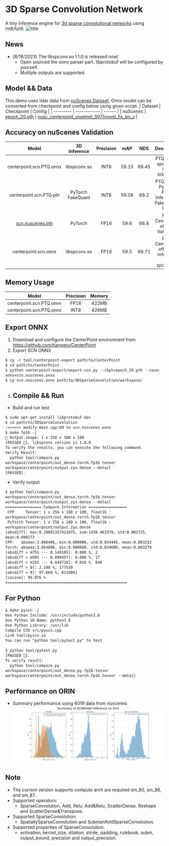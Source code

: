 # 3D Sparse Convolution Network
A tiny inference engine for [3d sparse convolutional networks](https://github.com/tianweiy/CenterPoint/blob/master/det3d/models/backbones/scn.py) using int8/fp16.
![title](/assets/3dsparse_conv.png)

## News
- (8/18/2023) The libspconv.so 1.1.0 is released now!
  - Open sourced the onnx parser part. libprotobuf will be configured by yourself.
  - Multiple outputs are supported.

## Model && Data
This demo uses lidar data from [nuScenes Dataset](https://www.nuscenes.org/).
Onnx model can be converted from checkpoint and config below using given script.
|  Dataset  |  Checkpoint  | Config |
| --------- | ------------ | ------ |
|  nuScenes | [epoch_20.pth](https://mitprod-my.sharepoint.com/:f:/g/personal/tianweiy_mit_edu/EhgzjwV2EghOnHFKyRgSadoBr2kUo7yPu52N-I3dG3c5dA?e=a9MdhX) | [nusc_centerpoint_voxelnet_0075voxel_fix_bn_z](https://github.com/tianweiy/CenterPoint/blob/master/configs/nusc/voxelnet/nusc_centerpoint_voxelnet_0075voxel_fix_bn_z.py) |

## Accuracy on nuScenes Validation
|         **Model**        |  **3D Inference** | **Precision** | **mAP** | **NDS** |                   **Description**                  |
|:------------------------:|:-----------------:|:-------------:|:-------:|:-------:|:--------------------------------------------------:|
| centerpoint.scn.PTQ.onnx |     libspconv.so     |      INT8     | 59.15  |  66.45  | PTQ Model, spconv.so INT8 Inference                |
| centerpoint.scn.PTQ.pth | PyTorch FakeQuant |      INT8     |   59.08  |   66.2  | PTQ Model, PyTorch FP16 Inference + FakeQuant-INT8 |
|     [scn.nuscenes.pth](https://github.com/tianweiy/CenterPoint/blob/master/configs/nusc/README.md)     |      PyTorch      |      FP16     |   59.6  |   66.8  | From CenterPoint official, Validation              |
|     centerpoint.scn.onnx    |     libspconv.so     |      FP16     |   59.5  |  66.71  | From CenterPoint official & Inference by spconv.so |

## Memory Usage
|     **Model**     | **Precision** | **Memory** |
|:-----------------:|:-------------:|:----------:|
| centerpoint.scn.PTQ.onnx |      FP16     |    422MB   |
| centerpoint.scn.PTQ.onnx |      INT8     |    426MB   |

## Export ONNX
1. Download and configure the CenterPoint environment from https://github.com/tianweiy/CenterPoint
2. Export SCN ONNX
```
$ cp -r tool/centerpoint-export path/to/CenterPoint
$ cd path/to/CenterPoint
$ python centerpoint-export/export-scn.py --ckpt=epoch_20.pth --save-onnx=scn.nuscenes.onnx
$ cp scn.nuscenes.onnx path/to/3DSparseConvolution/workspace/
```

3. ## Compile && Run
- Build and run test
```
$ sudo apt-get install libprotobuf-dev
$ cd path/to/3DSparseConvolution
->>>>>> modify main.cpp:80 to scn.nuscenes.onnx
$ make fp16 -j
🙌 Output.shape: 1 x 256 x 180 x 180
[PASSED 🤗], libspconv version is 1.0.0
To verify the results, you can execute the following command.
Verify Result:
  python tool/compare.py workspace/centerpoint/out_dense.torch.fp16.tensor workspace/centerpoint/output.zyx.dense --detail
[PASSED].
```

- Verify output
```
$ python tool/compare.py workspace/centerpoint/out_dense.torch.fp16.tensor workspace/centerpoint/output.zyx.dense --detail
================ Compare Information =================
 CPP     Tensor: 1 x 256 x 180 x 180, float16 : workspace/centerpoint/out_dense.torch.fp16.tensor
 PyTorch Tensor: 1 x 256 x 180 x 180, float16 : workspace/centerpoint/output.zyx.dense
[absdiff]: max:0.19891357421875, sum:1438.463379, std:0.001725, mean:0.000173
CPP:   absmax:3.066406, min:0.000000, std:0.034445, mean:0.003252
Torch: absmax:3.054688, min:0.000000, std:0.034600, mean:0.003279
[absdiff > m75% --- 0.149185]: 0.000 %, 2
[absdiff > m50% --- 0.099457]: 0.000 %, 17
[absdiff > m25% --- 0.049728]: 0.010 %, 846
[absdiff > 0]: 2.140 %, 177539
[absdiff = 0]: 97.860 %, 8116861
[cosine]: 99.876 %
======================================================
```

## For Python
```
$ make pyscn -j
Use Python Include: /usr/include/python3.8
Use Python SO Name: python3.8
Use Python Library: /usr/lib
Compile CXX src/pyscn.cpp
Link tool/pyscn.so
You can run "python tool/pytest.py" to test

$ python tool/pytest.py
[PASSED 🤗].
To verify result:
  python tool/compare.py workspace/centerpoint/out_dense.py.fp16.tensor workspace/centerpoint/out_dense.torch.fp16.tensor --detail
```

## Performance on ORIN
- Summary performance using 6019 data from nuscenes
![](workspace/perf.png)

## Note
- The current version supports compute arch are required sm_80, sm_86, and sm_87..
- Supported operators:
  - SparseConvolution, Add, Relu, Add&Relu, ScatterDense, Reshape and ScatterDense&Transpose.
- Supported SparseConvolution:
  - SpatiallySparseConvolution and SubmanifoldSparseConvolution.
- Supported properties of SparseConvolution:
  - activation, kernel_size, dilation, stride, padding, rulebook, subm, output_bound, precision and output_precision.